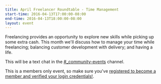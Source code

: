 ```yaml
---
title: April Freelancer Roundtable - Time Management
start-time: 2016-04-13T17:00:00-08:00
end-time: 2016-04-13T18:00:00-08:00
layout: event
---
```


Freelancing provides an opportunity to explore new skills while picking up some extra cash. This month we'll discuss how to manage your time while freelancing; balancing customer development with delivery; and having a life.

This will be a text chat in the [#\_community-events](https://apprenticeship.slack.com/messages/_community-events/) channel.

This is a members only event, so make sure you've [registered to become a member and verified your login credentials!](https://zee8.typeform.com/to/b9wyG6).
